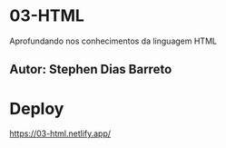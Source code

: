 # 03-HTML
Aprofundando nos conhecimentos da linguagem HTML

## Autor: Stephen Dias Barreto

# Deploy
https://03-html.netlify.app/
